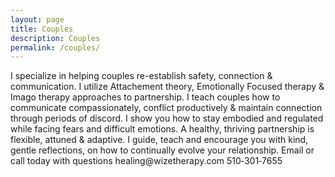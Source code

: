 ```yaml
---
layout: page
title: Couples
description: Couples
permalink: /couples/
---
```

<p class="text-justify">
I specialize in helping couples re-establish safety, connection & communication. I utilize Attachement theory, Emotionally Focused therapy & Imago therapy approaches to partnership. I teach couples how to communicate compassionately, conflict productively & maintain connection through periods of discord. I show you how to stay embodied and regulated while facing fears and difficult emotions. A healthy, thriving partnership is flexible, attuned & adaptive. I guide, teach and encourage you with kind, gentle reflections, on how to continually evolve your relationship. Email or call today with questions healing@wizetherapy.com 510&#8209;301&#8209;7655
</p>
